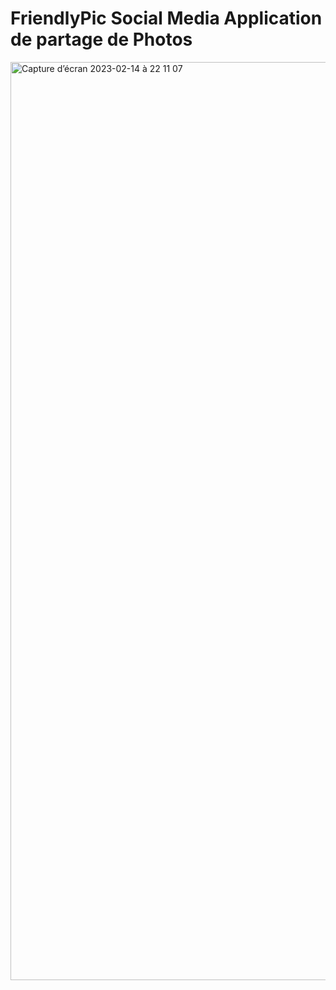 # FriendlyPic Social Media Application de partage de Photos
<img width="1469" alt="Capture d’écran 2023-02-14 à 22 11 07" src="https://user-images.githubusercontent.com/104718280/218864046-3a3801d3-975a-4c3c-8cad-592203a7ac1a.png">
